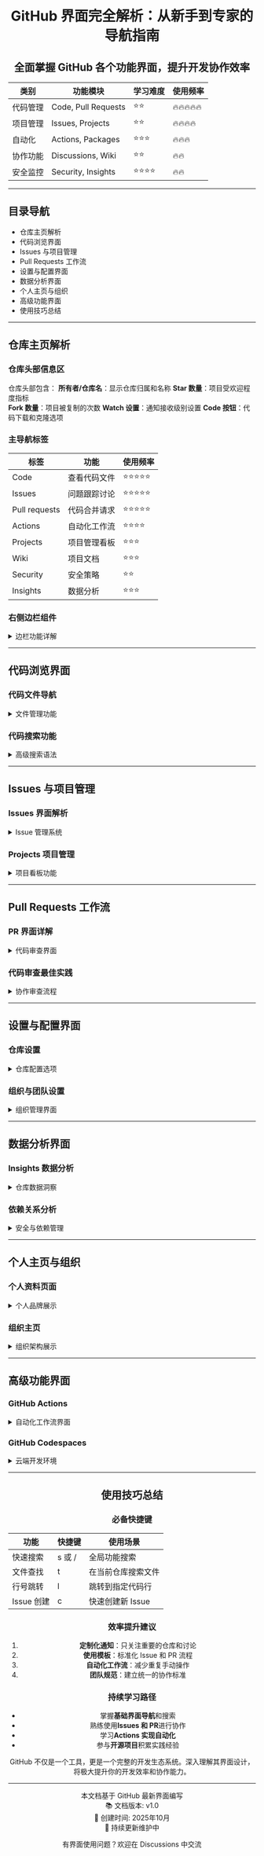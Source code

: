 <div align="center">

# GitHub 界面完全解析：从新手到专家的导航指南

## 全面掌握 GitHub 各个功能界面，提升开发协作效率

| 类别 | 功能模块 | 学习难度 | 使用频率 |
|------|----------|----------|----------|
| 代码管理 | Code, Pull Requests | ⭐⭐ | 🔥🔥🔥🔥🔥 |
| 项目管理 | Issues, Projects | ⭐⭐ | 🔥🔥🔥🔥 |
| 自动化 | Actions, Packages | ⭐⭐⭐ | 🔥🔥🔥 |
| 协作功能 | Discussions, Wiki | ⭐⭐ | 🔥🔥 |
| 安全监控 | Security, Insights | ⭐⭐⭐⭐ | 🔥🔥 |

</div>

---

## 目录导航

- 仓库主页解析
- 代码浏览界面  
- Issues 与项目管理
- Pull Requests 工作流
- 设置与配置界面
- 数据分析界面
- 个人主页与组织
- 高级功能界面
- 使用技巧总结

---

## 仓库主页解析

### 仓库头部信息区
仓库头部包含：
<b>所有者/仓库名</b>：显示仓库归属和名称
<b>Star 数量</b>：项目受欢迎程度指标  
<b>Fork 数量</b>：项目被复制的次数
<b>Watch 设置</b>：通知接收级别设置
<b>Code 按钮</b>：代码下载和克隆选项

### 主导航标签
| 标签 | 功能 | 使用频率 |
|------|------|----------|
| Code | 查看代码文件 | ⭐⭐⭐⭐⭐ |
| Issues | 问题跟踪讨论 | ⭐⭐⭐⭐⭐ |
| Pull requests | 代码合并请求 | ⭐⭐⭐⭐⭐ |
| Actions | 自动化工作流 | ⭐⭐⭐⭐ |
| Projects | 项目管理看板 | ⭐⭐⭐ |
| Wiki | 项目文档 | ⭐⭐⭐ |
| Security | 安全策略 | ⭐⭐ |
| Insights | 数据分析 | ⭐⭐⭐ |

### 右侧边栏组件
<details>
<summary>边栏功能详解</summary>

About 区域
- 仓库描述和链接
- 主题标签分类
- 网站和文档链接

Releases 区域  
- 版本发布历史
- 最新版本下载
- 发布说明查看

Packages 区域
- 发布的软件包
- 容器镜像列表
- 版本管理

Contributors 区域
- 贡献者头像展示
- 提交数量统计
- 协作网络可视化

Languages 区域
- 代码语言分布
- 各语言占比
- 文件数量统计
</details>

---

## 代码浏览界面

### 代码文件导航
<details>
<summary>文件管理功能</summary>

文件操作栏
<b>添加文件</b>：新建文件或上传文件
<b>查找文件</b>：快速文件搜索 (快捷键 t)
<b>下载代码</b>：ZIP 打包下载
<b>原始数据</b>：查看原始文件内容

代码查看功能
<b>行号显示</b>：便于代码引用和讨论
<b>Blame 视图</b>：查看每行代码的作者
<b>历史记录</b>：文件修改时间线
<b>原始数据</b>：纯文本格式查看

代码阅读技巧
```
快速跳转到特定行
https://github.com/user/repo/blob/main/file.js#L10-L20

查看文件历史
https://github.com/user/repo/commits/main/file.js

差异对比查看  
https://github.com/user/repo/compare/commit1...commit2
```
</details>

### 代码搜索功能
<details>
<summary>高级搜索语法</summary>

基础搜索
filename:README.md - 按文件名搜索
extension:js - 按文件扩展名搜索  
path:src - 按路径搜索
size:>1000 - 按文件大小搜索

代码内容搜索
language:python - 指定编程语言
user:github - 指定用户搜索
repo:owner/name - 指定仓库搜索
created:>2023-01-01 - 按时间筛选

组合搜索示例
```
搜索 JavaScript 文件中的函数定义
language:javascript "function" path:src

搜索特定用户的 TypeScript 文件
user:torvalds extension:ts

搜索最近修改的配置文件
filename:config created:>2023-06-01
```
</details>

---

## Issues 与项目管理

### Issues 界面解析
<details>
<summary>Issue 管理系统</summary>

Issue 列表视图
<b>筛选器</b>：按状态、标签、分配人筛选
<b>搜索框</b>：全文搜索 Issue 内容
<b>排序选项</b>：按时间、评论数等排序
<b>批量操作</b>：多选 Issue 进行批量处理

Issue 详情页面
头部信息区
- 标题和编号
- 打开/关闭状态
- 作者和创建时间
- 标签和里程碑

讨论区
- 主评论和回复
- 表情反应
- 引用和提及
- 代码片段分享

侧边栏
- 负责人分配
- 标签管理
- 项目关联
- 里程碑设置

Issue 模板系统
```
name: Bug Report
about: 报告软件缺陷
title: '[BUG] '
labels: ['bug']
问题描述
重现步骤  
预期行为
环境信息
```
</details>

### Projects 项目管理
<details>
<summary>项目看板功能</summary>

看板视图
<b>列管理</b>：自定义状态列
<b>卡片拖拽</b>：可视化任务管理
<b>筛选视图</b>：按条件过滤任务
<b>自动化</b>：基于规则自动移动卡片

项目设置
<b>访问权限</b>：公开或私有
<b>模板选择</b>：预定义工作流
<b>字段定义</b>：自定义元数据
<b>集成配置</b>：与仓库关联

高级功能
<b>表格视图</b>：电子表格式管理
<b>路线图</b>：时间线规划
<b>洞察分析</b>：项目进度统计
<b>API 访问</b>：程序化管理
</details>

---

## Pull Requests 工作流

### PR 界面详解
<details>
<summary>代码审查界面</summary>

PR 概览页面
变更摘要
- 文件变更数量
- 代码增删行数
- 提交次数统计
- 参与者列表

代码审查工具
```
- 删除的代码行（红色）
+ 新增的代码行（绿色）
! 修改的代码行（黄色）
```

审查功能
<b>行内评论</b>：针对特定代码行讨论
<b>建议更改</b>：直接提出代码修改建议
<b>审查提交</b>：正式提交审查意见
<b>状态检查</b>：自动化检查结果

合并选项
<b>普通合并</b>：保留所有提交记录
<b>压缩合并</b>：合并为一个提交
<b>变基合并</b>：线性提交历史
</details>

### 代码审查最佳实践
<details>
<summary>协作审查流程</summary>

审查清单模板
代码质量
- 代码符合项目规范
- 变量命名清晰易懂
- 函数职责单一明确
- 错误处理完整适当

功能完整性
- 实现了需求描述的功能
- 边界情况处理完善
- 性能影响评估完成
- 安全考虑充分

文档更新
- README 文档相应更新
- API 文档同步修改
- 变更日志记录完善
- 注释清晰准确

审查沟通技巧
建设性反馈：具体指出问题并提供改进建议
重点审查：关注架构设计和业务逻辑
及时响应：在约定时间内完成审查
尊重包容：保持专业和友好的沟通态度
</details>

---

## 设置与配置界面

### 仓库设置
<details>
<summary>仓库配置选项</summary>

基础设置
<b>仓库重命名</b>：修改仓库名称
<b>描述更新</b>：修改仓库描述信息
<b>主题标签</b>：添加分类标签
<b>仓库转移</b>：更改仓库所有者

功能管理
<b>Issues</b>：启用/禁用 Issue 跟踪
<b>Projects</b>：启用项目管理功能
<b>Wiki</b>：启用 Wiki 文档系统
<b>Discussions</b>：启用社区讨论

协作设置
<b>分支保护规则</b>：设置合并限制
<b>CODEOWNERS</b>：定义代码负责人
<b>访问权限</b>：管理协作者权限
<b>Webhooks</b>：配置外部集成

自动化配置
<b>Actions 权限</b>：工作流执行设置
<b>安全策略</b>：漏洞扫描和报告
<b>部署密钥</b>：CI/CD 集成配置
<b>环境变量</b>：敏感信息管理
</details>

### 组织与团队设置
<details>
<summary>组织管理界面</summary>

组织结构
<b>团队管理</b>：创建和管理开发团队
<b>权限层级</b>：设置不同角色权限
<b>单点登录</b>：企业身份验证集成
<b>审核日志</b>：安全事件追踪

策略执行
<b>仓库权限</b>：统一权限管理策略
<b>安全策略</b>：组织级安全要求
<b>合规配置</b>：行业规范符合性
<b>账单管理</b>：统一订阅和支付

高级功能
<b>组织项目</b>：跨仓库项目管理
<b>洞察分析</b>：组织级数据报告
<b>API 管理</b>：第三方应用授权
<b>备份恢复</b>：数据保护策略
</details>

---

## 数据分析界面

### Insights 数据分析
<details>
<summary>仓库数据洞察</summary>

流量分析
<b>访问来源</b>：引用网站和搜索关键词
<b>热门内容</b>：最受欢迎的文件和路径
<b>克隆统计</b>：仓库克隆次数和时间
<b>访客地域</b>：用户地理分布

提交活动
<b>提交频率</b>：代码提交时间分布
<b>贡献者活跃度</b>：团队成员参与情况
<b>代码变更</b>：文件修改热度图
<b>分支活动</b>：各分支开发活跃度

社区指标
<b>Issue 响应时间</b>：问题处理效率
<b>PR 合并周期</b>：代码审查速度
<b>讨论活跃度</b>：社区参与程度
<b>依赖关系</b>：项目生态影响力

代码频率图例
```
最近一年代码活动:
██████████ 高活跃期 (新功能开发)
████░░░░░░ 中等活跃 (维护更新)  
██░░░░░░░░ 低活跃期 (稳定运行)
```
</details>

### 依赖关系分析
<details>
<summary>安全与依赖管理</summary>

依赖图
<b>直接依赖</b>：项目直接使用的包
<b>间接依赖</b>：依赖的依赖关系
<b>依赖更新</b>：可用更新和建议
<b>许可证兼容</b>：开源协议检查

安全扫描
<b>漏洞警报</b>：已知安全漏洞通知
<b>依赖审查</b>：供应链安全分析
<b>秘密检测</b>：敏感信息泄露扫描
<b>合规报告</b>：安全标准符合性

维护建议
<b>依赖版本</b>：过时依赖升级建议
<b>安全补丁</b>：漏洞修复方案
<b>性能优化</b>：依赖包性能改进
<b>替代方案</b>：更好的依赖选择
</details>

---

## 个人主页与组织

### 个人资料页面
<details>
<summary>个人品牌展示</summary>

基本信息区
<b>头像和名称</b>：个人身份标识
<b>生物描述</b>：个人简介和专业领域
<b>地理位置</b>：所在地区和时区
<b>社交链接</b>：个人网站和社交媒体

贡献活动
<b>贡献日历</b>：每日提交活动可视化
<b>仓库贡献</b>：参与的开源项目
<b>组织成员</b>：所属的开发者组织
<b>成就徽章</b>：GitHub 成就系统

置顶项目
<b>项目展示</b>：精选个人或参与项目
<b>README 配置</b>：个性化个人主页
<b>贡献统计</b>：代码提交和审查数据
<b>技能标签</b>：技术栈和专业领域

个人 README 示例
```
你好，我是 [姓名]

技术栈
![JavaScript](https://img.shields.io/badge/JavaScript-Expert-yellow)
![Python](https://img.shields.io/badge/Python-Advanced-blue)

GitHub 数据
![GitHub Stats](https://github-readme-stats.vercel.app/api?username=username)
```
</details>

### 组织主页
<details>
<summary>组织架构展示</summary>

组织信息
<b>Logo 和名称</b>：组织品牌标识
<b>描述和任务</b>：组织宗旨和目标
<b>团队成员</b>：组织成员列表和角色
<b>项目集合</b>：组织维护的开源项目

团队结构
<b>团队分组</b>：按功能或项目分组
<b>权限管理</b>：团队访问权限设置
<b>代码负责人</b>：特定代码区域维护者
<b>审查流程</b>：组织级代码审查标准

社区建设
<b>贡献指南</b>：外部贡献者指引
<b>行为准则</b>：社区交流规范
<b>支持渠道</b>：问题反馈和帮助
<b>活动组织</b>：线上线下社区活动
</details>

---

## 高级功能界面

### GitHub Actions
<details>
<summary>自动化工作流界面</summary>

工作流编辑器
<b>可视化编辑</b>：图形化工作流配置
<b>YAML 编辑</b>：代码级精确控制
<b>模板市场</b>：预定义工作流模板
<b>实时日志</b>：执行过程详细输出

运行监控
<b>执行历史</b>：工作流运行记录
<b>性能指标</b>：执行时间和资源使用
<b>失败分析</b>：错误原因和解决方案
<b>缓存管理</b>：依赖缓存状态监控

环境管理
<b>密钥管理</b>：敏感信息安全存储
<b>环境保护</b>：部署环境访问控制
<b>审批流程</b>：关键操作人工审批
<b>变量配置</b>：环境特定参数设置

工作流配置示例
```yaml
name: CI Pipeline
on: [push, pull_request]
jobs:
  test:
    runs-on: ubuntu-latest
    steps:
      - uses: actions/checkout@v3
      - run: npm test
```
</details>

### GitHub Codespaces
<details>
<summary>云端开发环境</summary>

环境配置
<b>开发容器</b>：基于 Docker 的环境定义
<b>扩展配置</b>：预安装的开发工具
<b>端口转发</b>：本地服务远程访问
<b>资源分配</b>：计算资源规格选择

开发体验
<b>VS Code 集成</b>：完整的 IDE 功能
<b>终端访问</b>：命令行操作界面
<b>文件管理</b>：可视化文件浏览器
<b>调试支持</b>：完整的调试工具链

协作功能
<b>实时协作</b>：多人同时编辑
<b>环境共享</b>：开发环境分享
<b>快照管理</b>：环境状态保存恢复
<b>模板库</b>：预配置开发环境
</details>

---

<div align="center">

## 使用技巧总结

### 必备快捷键
| 功能 | 快捷键 | 使用场景 |
|------|--------|----------|
| 快速搜索 | s 或 / | 全局功能搜索 |
| 文件查找 | t | 在当前仓库搜索文件 |
| 行号跳转 | l | 跳转到指定代码行 |
| Issue 创建 | c | 快速创建新 Issue |

### 效率提升建议
1. <b>定制化通知</b>：只关注重要的仓库和讨论
2. <b>使用模板</b>：标准化 Issue 和 PR 流程
3. <b>自动化工作流</b>：减少重复手动操作
4. <b>团队规范</b>：建立统一的协作标准

### 持续学习路径
- 掌握<b>基础界面导航</b>和搜索
- 熟练使用<b>Issues 和 PR</b>进行协作
- 学习<b>Actions 实现自动化</b>
- 参与<b>开源项目</b>积累实践经验

GitHub 不仅是一个工具，更是一个完整的开发生态系统。深入理解其界面设计，将极大提升你的开发效率和协作能力。

</div>

---

<div align="center">

本文档基于 GitHub 最新界面编写  
📚 文档版本: v1.0  
📅 创建时间: 2025年10月  
🔄 持续更新维护中

有界面使用问题？欢迎在 Discussions 中交流

</div>